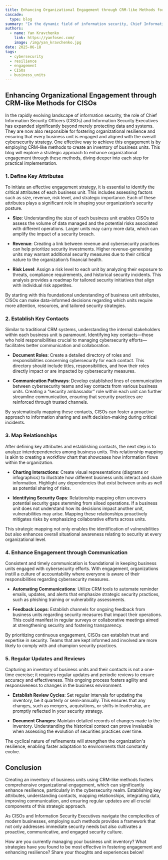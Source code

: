 ```yaml
---
title: Enhancing Organizational Engagement through CRM-like Methods for CISOs
cascade:
  type: blog
summary: "In the dynamic field of information security, Chief Information Security Officers (CISOs) must go beyond mere data protection to foster organizational engagement and resilience. This blog post emphasizes the importance of utilizing CRM-like methods to create an inventory of business units to enhance engagement. Key strategies include defining critical attributes such as size, revenue, and risk level of business units, which informs tailored security initiatives. Establishing key contacts within each unit facilitates effective communication, while mapping interdependencies reveals potential security gaps that require attention."
authors:
  - name: Yan Kravchenko
    link: https://yanfosec.com/
    image: /img/yan_kravchenko.jpg
date: 2025-06-18
tags:
  - cybersecurity
  - resilience
  - engagement
  - CISOs
  - business_units
---
```


## Enhancing Organizational Engagement through CRM-like Methods for CISOs

In the rapidly evolving landscape of information security, the role of Chief Information Security Officers (CISOs) and Information Security Executives has expanded significantly beyond merely protecting data and systems. They are now also responsible for fostering organizational resilience and ensuring that every business unit is engaged and aligned with the overall cybersecurity strategy. One effective way to achieve this engagement is by employing CRM-like methods to create an inventory of business units. This blog will explore a strategic approach to enhance organizational engagement through these methods, diving deeper into each step for practical implementation.

### 1. Define Key Attributes

To initiate an effective engagement strategy, it is essential to identify the critical attributes of each business unit. This includes assessing factors such as size, revenue, risk level, and strategic importance. Each of these attributes plays a significant role in shaping your organization’s security posture.

- **Size**: Understanding the size of each business unit enables CISOs to assess the volume of data managed and the potential risks associated with different operations. Larger units may carry more data, which can amplify the impact of a security breach.

- **Revenue**: Creating a link between revenue and cybersecurity practices can help prioritize security investments. Higher revenue-generating units may warrant additional security measures due to their critical nature to the organization’s financial health.

- **Risk Level**: Assign a risk level to each unit by analyzing their exposure to threats, compliance requirements, and historical security incidents. This analysis provides a roadmap for tailored security initiatives that align with individual risk appetites.

By starting with this foundational understanding of business unit attributes, CISOs can make data-informed decisions regarding which units require more attention, resources, and tailored security strategies.

### 2. Establish Key Contacts

Similar to traditional CRM systems, understanding the internal stakeholders within each business unit is paramount. Identifying key contacts—those who hold responsibilities crucial to managing cybersecurity efforts—facilitates better communication and collaboration.

- **Document Roles**: Create a detailed directory of roles and responsibilities concerning cybersecurity for each contact. This directory should include titles, responsibilities, and how their roles directly impact or are impacted by cybersecurity measures.

- **Communication Pathways**: Develop established lines of communication between cybersecurity teams and key contacts from various business units. Creating a “security ambassador” role within each unit can further streamline communication, ensuring that security practices are reinforced through trusted channels.

By systematically mapping these contacts, CISOs can foster a proactive approach to information sharing and swift decision-making during critical incidents.

### 3. Map Relationships

After defining key attributes and establishing contacts, the next step is to analyze interdependencies among business units. This relationship mapping is akin to creating a workflow chart that showcases how information flows within the organization.

- **Charting Interactions**: Create visual representations (diagrams or infographics) to illustrate how different business units interact and share information. Highlight any dependencies that exist between units as well as potential sharing of risks.

- **Identifying Security Gaps**: Relationship mapping often uncovers potential security gaps stemming from siloed operations. If a business unit does not understand how its decisions impact another unit, vulnerabilities may arise. Mapping these relationships proactively mitigates risks by emphasizing collaborative efforts across units.

This strategic mapping not only enables the identification of vulnerabilities but also enhances overall situational awareness relating to security at every organizational level.

### 4. Enhance Engagement through Communication

Consistent and timely communication is foundational in keeping business units engaged with cybersecurity efforts. With engagement, organizations instill a culture of accountability where everyone is aware of their responsibilities regarding cybersecurity measures.

- **Automating Communications**: Utilize CRM tools to automate reminder emails, updates, and alerts that emphasize strategic security practices, such as phishing training or vulnerability assessments.

- **Feedback Loops**: Establish channels for ongoing feedback from business units regarding security measures that impact their operations. This could manifest in regular surveys or collaborative meetings aimed at strengthening security and fostering transparency.

By prioritizing continuous engagement, CISOs can establish trust and expertise in security. Teams that are kept informed and involved are more likely to comply with and champion security practices.

### 5. Regular Updates and Reviews

Capturing an inventory of business units and their contacts is not a one-time exercise; it requires regular updates and periodic reviews to ensure accuracy and effectiveness. This ongoing process fosters agility and responsiveness to changes in the business environment.

- **Establish Review Cycles**: Set regular intervals for updating the inventory, be it quarterly or semi-annually. This ensures that any changes, such as mergers, acquisitions, or shifts in leadership, are promptly reflected in your security strategy.

- **Document Changes**: Maintain detailed records of changes made to the inventory. Understanding the historical context can prove invaluable when assessing the evolution of securities practices over time.

The cyclical nature of refinements will strengthen the organization's resilience, enabling faster adaptation to environments that constantly evolve.

## Conclusion

Creating an inventory of business units using CRM-like methods fosters comprehensive organizational engagement, which can significantly enhance resilience, particularly in the cybersecurity realm. Establishing key attributes, understanding contacts, mapping relationships, integrating data, improving communication, and ensuring regular updates are all crucial components of this strategic approach.

As CISOs and Information Security Executives navigate the complexities of modern businesses, employing such methods provides a framework that not only addresses immediate security needs but also cultivates a proactive, communicative, and engaged security culture.

How are you currently managing your business unit inventory? What strategies have you found to be most effective in fostering engagement and enhancing resilience? Share your thoughts and experiences below!

